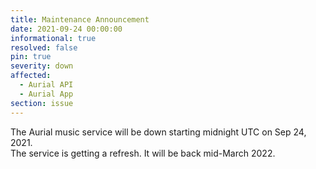 ```yaml
---
title: Maintenance Announcement 
date: 2021-09-24 00:00:00 
informational: true
resolved: false
pin: true 
severity: down
affected:
  - Aurial API
  - Aurial App
section: issue
---
```


The Aurial music service will be down starting midnight UTC on Sep 24, 2021.  
The service is getting a refresh. It will be back mid-March 2022. 

